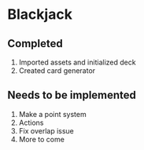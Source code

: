 # Blackjack
## Completed
1. Imported assets and initialized deck
2. Created card generator

## Needs to be implemented
1. Make a point system
2. Actions
3. Fix overlap issue
4. More to come

